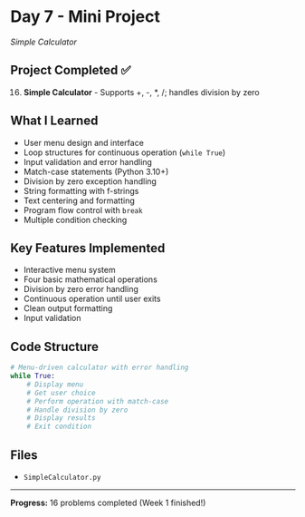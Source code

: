 # Day 7 - Mini Project

*Simple Calculator*

## Project Completed ✅
16. **Simple Calculator** - Supports +, -, *, /; handles division by zero

## What I Learned
- User menu design and interface
- Loop structures for continuous operation (`while True`)
- Input validation and error handling
- Match-case statements (Python 3.10+)
- Division by zero exception handling
- String formatting with f-strings
- Text centering and formatting
- Program flow control with `break`
- Multiple condition checking

## Key Features Implemented
- Interactive menu system
- Four basic mathematical operations
- Division by zero error handling
- Continuous operation until user exits
- Clean output formatting
- Input validation

## Code Structure
```python
# Menu-driven calculator with error handling
while True:
    # Display menu
    # Get user choice
    # Perform operation with match-case
    # Handle division by zero
    # Display results
    # Exit condition
```

## Files
- `SimpleCalculator.py`

---
**Progress:** 16 problems completed (Week 1 finished!)